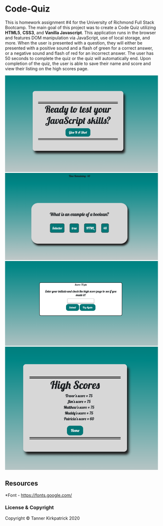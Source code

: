 # Code-Quiz

This is homework assignment #4 for the University of Richmond Full Stack Bootcamp.  The main goal of this project was to create a Code Quiz utilizing **HTML5**, **CSS3**, and **Vanilla Javascript**. This application runs in the browser and features DOM manipulation via JavaScript, use of local storage, and more.  When the user is presented with a question, they will either be presented with a positive sound and a flash of green for a correct answer, or a negative sound and flash of red for an incorrect answer.  The user has 50 seconds to complete the quiz or the quiz will automatically end.  Upon completion of the quiz, the user is able to save their name and score and view their listing on the high scores page.  

<img src="assets/main.jpg" alt="password generator screenshot">
<img src="assets/question.jpg" alt="password generator screenshot">
<img src="assets/end.jpg" alt="password generator screenshot">
<img src="assets/score.jpg" alt="password generator screenshot">





## Resources
*Font - https://fonts.google.com/


### License & Copyright

Copyright &copy; Tanner Kirkpatrick 2020